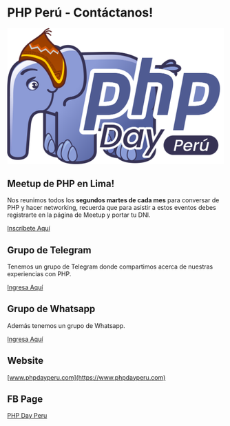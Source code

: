 # PHP Perú - Contáctanos!
![PHPPeruLogo](
https://github.com/PHPDayPeru/logos/blob/master/logo_phpday.png?raw=true)

## Meetup de PHP en Lima!

Nos reunimos todos los **segundos martes de cada mes** para conversar de PHP y hacer networking, recuerda que para asistir a estos eventos debes registrarte en la página de Meetup y portar tu DNI.

[Inscríbete Aquí](https://www.meetup.com/es/Meetup-de-PHP-en-Lima/)

## Grupo de Telegram

Tenemos un grupo de Telegram donde compartimos acerca de nuestras experiencias con PHP.

[Ingresa Aquí](https://t.me/phpperu)

## Grupo de Whatsapp

Además tenemos un grupo de Whatsapp.

[Ingresa Aquí](https://chat.whatsapp.com/EQ4z0cLi7ECLLslNM8INxN)

## Website

[www.phpdayperu.com](https://www.phpdayperu.com)

## FB Page

[PHP Day Peru](https://www.facebook.com/opensourcedayperu/)
